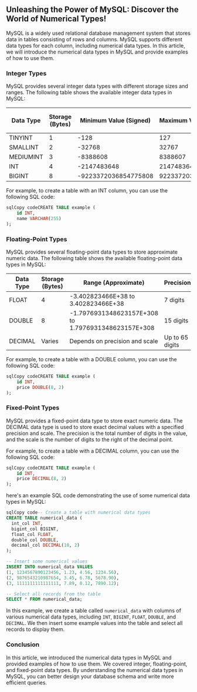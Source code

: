 ## Unleashing the Power of MySQL: Discover the World of Numerical Types!



MySQL is a widely used relational database management system that stores data in tables consisting of rows and columns. MySQL supports different data types for each column, including numerical data types. In this article, we will introduce the numerical data types in MySQL and provide examples of how to use them.

### Integer Types

MySQL provides several integer data types with different storage sizes and ranges. The following table shows the available integer data types in MySQL:

| Data Type | Storage (Bytes) | Minimum Value (Signed) | Maximum Value (Signed) | Minimum Value (Unsigned) | Maximum Value (Unsigned) |
| --------- | --------------- | ---------------------- | ---------------------- | ------------------------ | ------------------------ |
| TINYINT   | 1               | -128                   | 127                    | 0                        | 255                      |
| SMALLINT  | 2               | -32768                 | 32767                  | 0                        | 65535                    |
| MEDIUMINT | 3               | -8388608               | 8388607                | 0                        | 16777215                 |
| INT       | 4               | -2147483648            | 2147483647             | 0                        | 4294967295               |
| BIGINT    | 8               | -9223372036854775808   | 9223372036854775807    | 0                        | 18446744073709551615     |

For example, to create a table with an INT column, you can use the following SQL code:

```sql
sqlCopy codeCREATE TABLE example (
    id INT,
    name VARCHAR(255)
);
```

### Floating-Point Types

MySQL provides several floating-point data types to store approximate numeric data. The following table shows the available floating-point data types in MySQL:

| Data Type | Storage (Bytes) | Range (Approximate)                                 | Precision       |
| --------- | --------------- | --------------------------------------------------- | --------------- |
| FLOAT     | 4               | -3.402823466E+38 to 3.402823466E+38                 | 7 digits        |
| DOUBLE    | 8               | -1.7976931348623157E+308 to 1.7976931348623157E+308 | 15 digits       |
| DECIMAL   | Varies          | Depends on precision and scale                      | Up to 65 digits |

For example, to create a table with a DOUBLE column, you can use the following SQL code:

```sql
sqlCopy codeCREATE TABLE example (
    id INT,
    price DOUBLE(8, 2)
);
```

### Fixed-Point Types

MySQL provides a fixed-point data type to store exact numeric data. The DECIMAL data type is used to store exact decimal values with a specified precision and scale. The precision is the total number of digits in the value, and the scale is the number of digits to the right of the decimal point.

For example, to create a table with a DECIMAL column, you can use the following SQL code:

```sql
sqlCopy codeCREATE TABLE example (
    id INT,
    price DECIMAL(8, 2)
);
```

 here's an example SQL code demonstrating the use of some numerical data types in MySQL:

```sql
sqlCopy code-- Create a table with numerical data types
CREATE TABLE numerical_data (
  int_col INT,
  bigint_col BIGINT,
  float_col FLOAT,
  double_col DOUBLE,
  decimal_col DECIMAL(10, 2)
);

-- Insert some numerical values
INSERT INTO numerical_data VALUES 
(1, 1234567890123456, 1.23, 4.56, 1234.56),
(2, 9876543210987654, 3.45, 6.78, 5678.90),
(3, 1111111111111111, 7.89, 0.12, 7890.12);

-- Select all records from the table
SELECT * FROM numerical_data;
```

In this example, we create a table called `numerical_data` with columns of various numerical data types, including `INT`, `BIGINT`, `FLOAT`, `DOUBLE`, and `DECIMAL`. We then insert some example values into the table and select all records to display them.



### Conclusion

In this article, we introduced the numerical data types in MySQL and provided examples of how to use them. We covered integer, floating-point, and fixed-point data types. By understanding the numerical data types in MySQL, you can better design your database schema and write more efficient queries.
